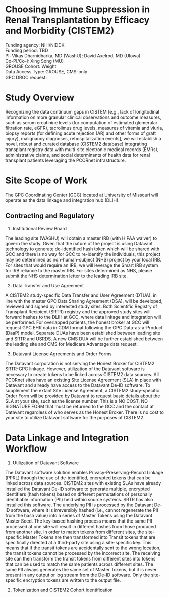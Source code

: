 # Choosing Immune Suppression in Renal Transplantation by Efficacy and Morbidity (CISTEM2) 

Funding agency: NIH/NIDDK <br/>
Funding period: TBD <br/>
PI: Vikas Dharnidharka, MD (WashU); David Axelrod, MD (UIowa) <br/>
Co-PI/Co-I: Xing Song (MU) <br/>
GROUSE Cohort: Weight <br/>
Data Access Type: GROUSE, CMS-only <br/>
GPC DROC request:  <br/>

# Study Overview 

Recognizing the data continuum gaps in CISTEM [e.g., lack of longitudinal information on more granular clinical observations and outcome measures, such as serum creatinine levels (for computation of estimated glomerular filtration rate, eGFR), tacrolimus drug levels, measures of viremia and viuria, biopsy reports (for defining acute rejection (AR) and other forms of graft injury), malignancy diagnoses, rehospitalization events], we will establish a novel, robust and curated database (CISTEM2 database) integrating transplant registry data with multi-site electronic medical records (EMRs), administrative claims, and social determinants of health data for renal transplant patients leveraging the PCORnet infrastructure.  

# Site Scope of Work 

The GPC Coordinating Center (GCC) located at University of Missouri will operate as the data linkage and integration hub (DLIH).   

## Contracting and Regulatory 

1) Institutional Review Board 

The leading site (WASHU) will obtain a master IRB (with HIPAA waiver) to govern the study. Given that the nature of the project is using Datavant technology to generate de-identified hash token which will be shared with GCC and there is no way for GCC to re-identify the individuals, this project may be determined as non-human-subject (NHS) project by your local IRB. For sites that would require an IRB, we will leverage the Smart IRB system for IRB reliance to the master IRB. For sites determined as NHS, please submit the NHS determination letter to the leading IRB site. 

2) Data Transfer and Use Agreement 

A CISTEM2 study-specific Data Transfer and User Agreement (DTUA), in line with the master GPC Data Sharing Agreement (DSA), will be developed, reviewed and signed by interested study sites. Both Scientific Registry of Transplant Recipient (SRTR) registry and the approved study sites will forward hashes to the DLIH at GCC, where data linkage and integration will be performed. For overlapped patients, the honest broker at GCC will request GPC EHR data in CDM format following the GPC Data-as-a-Product (DaaP) model. Separate DUAs have been established between leading site and SRTR and USRDS. A new CMS DUA will be further established between the leading site and CMS for Medicare Advantage data request.    

3) Datavant License Agreements and Order Forms 

The Datavant corporation is not serving the Honest Broker for CISTEM2 SRTR-GPC linkage. However, utilization of the Datavant software is necessary to create tokens to be linked across CISTEM2 data sources. All PCORnet sites have an existing Site License Agreement (SLA) in place with Datavant and already have access to the Datavant De-ID software. To supplement the extant Site License Agreement, a CISTEM2 study-specific Order Form will be provided by Datavant to request basic details about the SLA at your site, such as the license number. This is a NO COST, NO SIGNATURE FORM that must be returned to the GCC and the contact at Datavant regardless of who serves as the Honest Broker. There is no cost to your site to utilize Datavant software for the purposes of CISTEM2. 

# Data Linkage and Integration Workflow  

1) Utilization of Datavant Software 

The Datavant software solution enables Privacy-Preserving-Record Linkage (PPRL) through the use of de-identified, encrypted tokens that can be linked across data sources. CISTEM2 sites with existing SLAs have already installed the Datavant De-ID software to generate multiple, encrypted identifiers (hash tokens) based on different permutations of personally identifiable information (PII) held within source systems. SRTR has also installed this software. The underlying PII is processed by the Datavant De-ID software, where it is irreversibly hashed (i.e., cannot regenerate the PII from the hash value) into a series of Master Tokens using the Datavant Master Seed. The key-based hashing process means that the same PII processed at one site will result in different hashes from those produced from another site. In order to match tokens from different sites, the site-specific Master Tokens are then transformed into Transit tokens that are specifically directed at a third-party site using a site-specific key. This means that if the transit tokens are accidentally sent to the wrong location, the transit tokens cannot be processed by the incorrect site. The receiving site can then transform the transit tokens from different sites into tokens that can be used to match the same patients across different sites. The same PII always generates the same set of Master Tokens, but it is never present in any output or log stream from the De-ID software. Only the site-specific encryption tokens are written to the output file. 

2) Tokenization and CISTEM2 Cohort Identification
   
